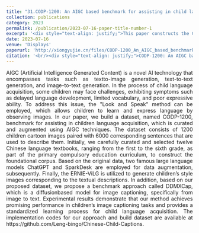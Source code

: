 ```yaml
---
title: "31.CODP-1200: An AIGC based benchmark for assisting in child language acquisition"
collection: publications
category: 2023
permalink: /publication/2023-07-16-paper-title-number-1
excerpt: '<div style="text-align: justify;">This paper constructs the CODP - 1200 dataset using AIGC for child language acquisition and proposes the DDMXCap method, with experiments validating its efficacy.</div>'
date: 2023-07-16
venue: 'Displays'
paperurl: 'http://xiongyujie.cn/files/CODP-1200_An_AIGC_based_benchmark_for_assisting_in_child_language_acquisition.pdf'
citation: '<br/><div style="text-align: justify;">CODP-1200: An AIGC based benchmark for assisting in child language acquisition, G. Leng, G. Zhang, Y.-J. Xiong* and J. Chen, Displays, 2023, 82: 102627</div>'
---
```


<div style="text-align: justify;">AIGC (Artificial Intelligence Generated Content) is a novel AI technology that encompasses tasks such as textto-image generation, text-to-text generation, and image-to-text generation. In the process of child language acquisition, some children may face challenges, exhibiting symptoms such as delayed language development, limited vocabulary, and poor expressive ability. To address this issue, the "Look and Speak" method can be employed, which allows children to learn and express language by observing images. In our paper, we build a dataset, named CODP-1200, benchmark for assisting in children language acquisition, which is curated and augmented using AIGC techniques. The dataset consists of 1200 children cartoon images paired with 6000 corresponding sentences that are used to describe them. Initially, we carefully curated and selected twelve Chinese language textbooks, ranging from the first to the sixth grade, as part of the primary compulsory education curriculum, to construct the foundational corpus. Based on the original data, two famous large language models ChatGPT and SparkDesk are employed for data augmentation, subsequently. Finally, the ERNIE-ViLG is utilized to generate children’s style images corresponding to the textual descriptions. In addition, based on our proposed dataset, we propose a benchmark approach called DDMXCap, which is a diffusionbased model for image captioning, specifically from image to text. Experimental results demonstrate that our method achieves promising performance in children’s image captioning tasks and provides a standardized learning process for child language acquisition. The implementation codes for our approach and build dataset are available at https://github.com/Leng-bingo/Chinese-Child-Captions.</div>

<br/>
